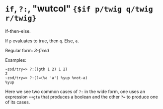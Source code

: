 # `if`, `?:`, "wutcol" `{$if p/twig q/twig r/twig}`

If-then-else.

If `p` evaluates to true, then `q`. Else, `e`.

Regular form: *3-fixed*

Examples:

    ~zod/try=> ?:((gth 1 2) 1 2)
    2
    ~zod/try=> ?:(?=(%a 'a') %yup %not-a)
    %yup

Here we see two common cases of `?:` in the wide form, one uses an
expression `++gte` that produces a boolean and the other `?=` to
produce one of its cases.
